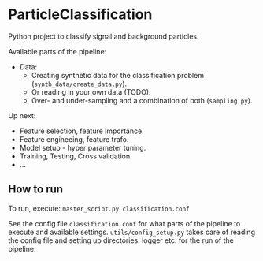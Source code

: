 # ParticleClassification

Python project to classify signal and background particles. 

Available parts of the pipeline:

- Data:
    - Creating synthetic data for the classification problem (`synth_data/create_data.py`).
    - Or reading in your own data (TODO).
    - Over- and under-sampling and a combination of both (`sampling.py`). 

Up next:
- Feature selection, feature importance.
- Feature engineeing, feature trafo. 
- Model setup - hyper parameter tuning.
- Training, Testing, Cross validation.
- ...


## How to run

To run, execute: `master_script.py classification.conf`

See the config file `classification.conf` for what parts of the pipeline to execute and available settings. `utils/config_setup.py` takes care of reading the config file and setting up directories, logger etc. for the run of the pipeline.
